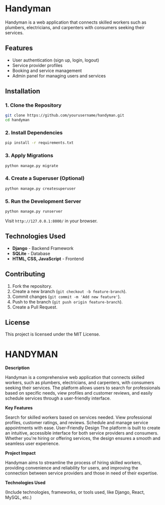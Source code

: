 # Handyman

Handyman is a web application that connects skilled workers such as plumbers, electricians, and carpenters with consumers seeking their services.

## Features
- User authentication (sign up, login, logout)
- Service provider profiles
- Booking and service management
- Admin panel for managing users and services

## Installation
### 1. Clone the Repository
```sh
git clone https://github.com/yourusername/handyman.git
cd handyman
```

### 2. Install Dependencies
```sh
pip install -r requirements.txt
```

### 3. Apply Migrations
```sh
python manage.py migrate
```

### 4. Create a Superuser (Optional)
```sh
python manage.py createsuperuser
```

### 5. Run the Development Server
```sh
python manage.py runserver
```
Visit `http://127.0.0.1:8000/` in your browser.

## Technologies Used
- **Django** - Backend Framework
- **SQLite** - Database
- **HTML, CSS, JavaScript** - Frontend

## Contributing
1. Fork the repository.
2. Create a new branch (`git checkout -b feature-branch`).
3. Commit changes (`git commit -m 'Add new feature'`).
4. Push to the branch (`git push origin feature-branch`).
5. Create a Pull Request.

## License
This project is licensed under the MIT License.

# HANDYMAN


**Description**


Handyman is a comprehensive web application that connects skilled workers, such as plumbers, electricians, and carpenters, with consumers seeking their services. The platform allows users to search for professionals based on specific needs, view profiles and customer reviews, and easily schedule services through a user-friendly interface.


**Key Features**


Search for skilled workers based on services needed.
View professional profiles, customer ratings, and reviews.
Schedule and manage service appointments with ease.
User-Friendly Design
The platform is built to create an intuitive, accessible interface for both service providers and consumers. Whether you're hiring or offering services, the design ensures a smooth and seamless user experience.

**Project Impact**


Handyman aims to streamline the process of hiring skilled workers, providing convenience and reliability for users, and improving the connection between service providers and those in need of their expertise.


**Technologies Used**


(Include technologies, frameworks, or tools used, like Django, React, MySQL, etc.)
